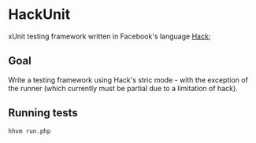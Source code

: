 HackUnit
========
xUnit testing framework written in Facebook's language [Hack](http://docs.hhvm.com/manual/en/index.php);

Goal
----
Write a testing framework using Hack's stric mode - with the exception of the runner (which currently must be partial due to a limitation of hack).

Running tests
-------------

```
hhvm run.php
```
